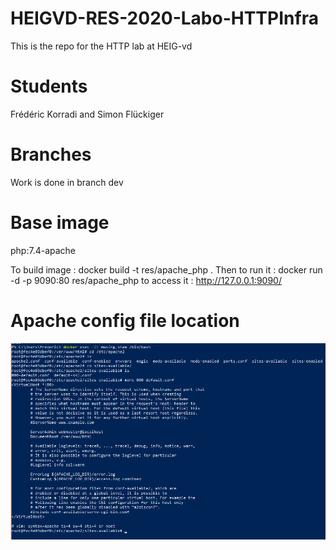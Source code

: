 # HEIGVD-RES-2020-Labo-HTTPInfra
This is the repo for the HTTP lab at HEIG-vd

# Students
Frédéric Korradi and Simon Flückiger

# Branches
Work is done in branch dev

# Base image
php:7.4-apache

To build image : 
docker build -t res/apache_php .
Then to run it : 
docker run -d -p 9090:80 res/apache_php
to access it : http://127.0.0.1:9090/

# Apache config file location
![ApacheConfigFile](https://raw.githubusercontent.com/korradif/HEIGVD-RES-2020-Labo-HTTPInfra/master/ApacheConfigFile.png)
